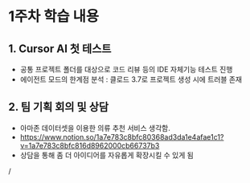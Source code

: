 # 1주차 학습 내용

## 1. Cursor AI 첫 테스트

- 공통 프로젝트 폴더를 대상으로 코드 리뷰 등의 IDE 자체기능 테스트 진행
- 에이전트 모드의 한계점 분석 : 클로드 3.7로 프로젝트 생성 시에 트러블 존재

## 2. 팀 기획 회의 및 상담

- 아마존 데이터셋을 이용한 의류 추천 서비스 생각함.
- https://www.notion.so/1a7e783c8bfc80368ad3da1e4afae1c1?v=1a7e783c8bfc816d8962000cb66737b3
- 상담을 통해 좀 더 아이디어를 자유롭게 확장시킬 수 있게 됨

/